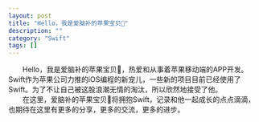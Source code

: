 ```yaml
---
layout: post
title: "Hello，我是爱脑补的苹果宝贝🍎"
description: ""
category: "Swift"
tags: []
---
```


　　Hello，我是爱脑补的苹果宝贝🍎，热爱和从事着苹果移动端的APP开发。Swift作为苹果公司力推的iOS编程的新宠儿，一些新的项目目前已经使用了Swift。为了不让自己被这股浪潮无情的淘汰，所以欣然地接受了他。  
　　在这里，爱脑补的苹果宝贝🍎将拥抱Swift，记录和他一起成长的点点滴滴，也期待在这里有更多的分享，更多的交流，更多的进步。
